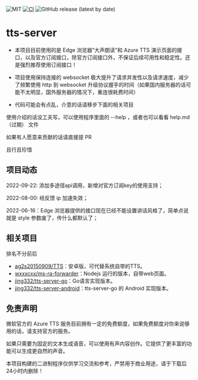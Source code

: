 ![MIT](https://img.shields.io/badge/license-MIT-green)
[![CI](https://github.com/litcc/tts-server/actions/workflows/rust.yml/badge.svg)](https://github.com/litcc/tts-server/actions/workflows/rust.yml)
![GitHub release (latest by date)](https://img.shields.io/github/downloads/litcc/tts-server/latest/total)

# tts-server

- 本项目目前使用的是 Edge 浏览器“大声朗读”和 Azure TTS 演示页面的接口，以及官方订阅接口，除官方订阅接口外，不保证后续可用性和稳定性。还是强烈推荐使用订阅接口！

- 项目使用保持连接的 websocket 极大提升了请求并发性以及请求速度，减少了频繁使用 http 到 websocket 升级协议握手的时间（如果国内服务器的话可能不太明显，国外服务器的情况下，重连很耗费时间）


- 代码可能会有点乱，介意的话请移步下面的相关项目



使用介绍的话没工夫写，可以使用程序里面的 --help ，或者也可以看看 help.md（过期） 文件


如果有人愿意来贡献的话请直接提 PR


且行且珍惜


## 项目动态

2022-09-22: 添加多途径api调用，新增对官方订阅key的使用支持；

2022-08-00: 经反馈 ip 加速失效；

2022-06-16：Edge 浏览器提供的接口现在已经不能设置讲话风格了，简单点说就是 style 参数废了，传什么都默认了；



## 相关项目
排名不分前后
- [ag2s20150909/TTS](https://github.com/ag2s20150909/TTS)：安卓版，可代替系统自带的TTS。
- [wxxxcxx/ms-ra-forwarder](https://github.com/wxxxcxx/ms-ra-forwarder)：Nodejs 运行的版本，自带web页面。
- [jing332/tts-server-go](https://github.com/jing332/tts-server-go)：Go语言实现版本。
- [jing332/tts-server-android](https://github.com/jing332/tts-server-android)：tts-server-go 的 Android 实现版本。



## 免责声明

微软官方的 Azure TTS 服务目前拥有一定的免费额度，如果免费额度对你来说够用的话，请支持官方的服务。

如果只需要为固定的文本生成语音，可以使用有声内容创作。它提供了更丰富的功能可以生成更自然的声音。

本项目构建的二进制程序仅供学习交流和参考，严禁用于商业用途，请于下载后24小时内删除！